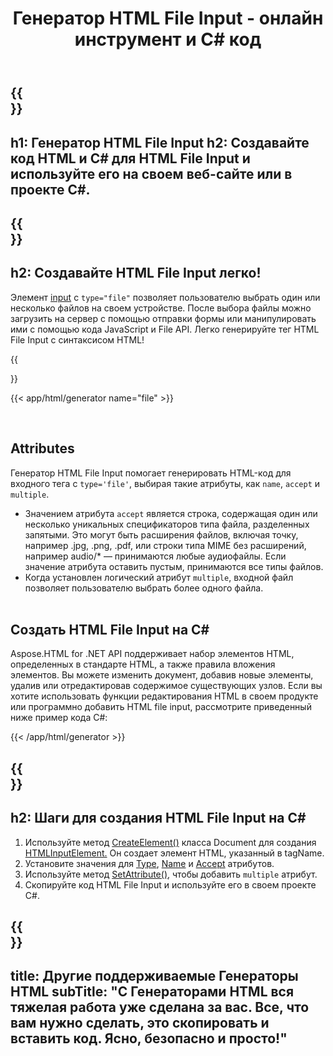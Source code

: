 ﻿---
translation: true
title: Генератор HTML File Input - онлайн инструмент и C# код
template: /templates/_template-generators-child.md
description: Создайте HTML File Input, просмотрите результат и скопируйте сгенерированный код HTML и C# на свой веб-сайт.
url: /net/generators/file/
platformtag: net
generator: Генератор HTML File Input
element: HTML file input
tag: file
---

{{<section banner>}}
---
h1: Генератор HTML File Input
h2: Создавайте код HTML и C# для HTML File Input и используйте его на своем веб-сайте или в проекте C#.
---

{{<section overview>}}
---
h2: Создавайте HTML File Input легко!
---

Элемент [input](https://html.spec.whatwg.org/multipage/input.html#the-input-element) с `type="file"` позволяет пользователю выбрать один или несколько файлов на своем устройстве. После выбора файлы можно загрузить на сервер с помощью отправки формы или манипулировать ими с помощью кода JavaScript и File API. Легко генерируйте тег HTML File Input с синтаксисом HTML!

{{<section plugin>}}

{{< app/html/generator name="file" >}}

<br>
<h2> Attributes </h2>

Генератор HTML File Input помогает генерировать HTML-код для входного тега с `type='file'`, выбирая такие атрибуты, как `name`, `accept` и `multiple`.

 - Значением атрибута `accept` является строка, содержащая один или несколько уникальных спецификаторов типа файла, разделенных запятыми. Это могут быть расширения файлов, включая точку, например .jpg, .png, .pdf, или строки типа MIME без расширений, например audio/* — принимаются любые аудиофайлы. Если значение атрибута оставить пустым, принимаются все типы файлов.
 - Когда установлен логический атрибут `multiple`, входной файл позволяет пользователю выбрать более одного файла.
<br><br>

<h2> Создать HTML File Input на C#</h2>

Aspose.HTML for .NET API поддерживает набор элементов HTML, определенных в стандарте HTML, а также правила вложения элементов. Вы можете изменить документ, добавив новые элементы, удалив или отредактировав содержимое существующих узлов. Если вы хотите использовать функции редактирования HTML в своем продукте или программно добавить HTML file input, рассмотрите приведенный ниже пример кода C#:

{{< /app/html/generator >}}

{{<section steps>}}
---
h2: Шаги для создания HTML File Input на C#
---
1. Используйте метод [CreateElement()](https://reference.aspose.com/html/net/aspose.html.dom/document/createelement/) класса Document для создания [HTMLInputElement.](https://reference.aspose.com/html/net/aspose.html/htmlinputelement/) Он создает элемент HTML, указанный в tagName.
1. Установите значения для [Type](https://reference.aspose.com/html/net/aspose.html/htmlinputelement/type/), [Name](https://reference.aspose.com/html/net/aspose.html/htmlinputelement/name/) и [Accept](https://reference.aspose.com/html/net/aspose.html/htmlinputelement/accept/) атрибутов.
1. Используйте метод [SetAttribute()](https://reference.aspose.com/html/net/aspose.html.dom/element/setattribute/), чтобы добавить `multiple` атрибут.
1. Скопируйте код HTML File Input и используйте его в своем проекте C#.

{{<section other-generators>}}
---
title: Другие поддерживаемые Генераторы HTML
subTitle: "С Генераторами HTML вся тяжелая работа уже сделана за вас. Все, что вам нужно сделать, это скопировать и вставить код. Ясно, безопасно и просто!"
---